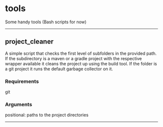 # tools
Some handy tools (Bash scripts for now)
___
## project_cleaner
A simple script that checks the first level of subfolders in the provided path. If the subdirectory is a maven or a gradle project with the respective wrapper available it cleans the project up using the build tool. If the folder is a git project it runs the default garbage collector on it. 

### Requirements
git

### Arguments
positional: paths to the project directories
___